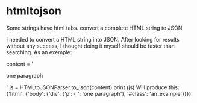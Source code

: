 # htmltojson
Some strings have html tabs. convert a complete HTML string to JSON

I needed to convert a HTML string into JSON. After looking for results without any success, I thought doing it myself should be faster than searching. As an exemple:

content = '<html><body><div class="an_example"><p>one paragraph</p></div></body></html>'
js = HTMLtoJSONParser.to_json(content)
print (js)
Will produce this:
{'html': {'body': {'div': {'p': {'': 'one paragraph'}, '#class': 'an_example'}}}}
